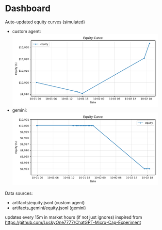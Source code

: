 # Dashboard

Auto-updated equity curves (simulated)

- custom agent: ![Equity Curve](artifacts/equity.png?v=5e179e0)
- gemini: ![Equity Curve (Gemini)](artifacts_gemini/equity.png?v=5e179e0)

Data sources:
- artifacts/equity.jsonl (custom agent)
- artifacts_gemini/equity.jsonl (gemini)

updates every 15m in market hours (if not just ignores)
inspired from https://github.com/LuckyOne7777/ChatGPT-Micro-Cap-Experiment